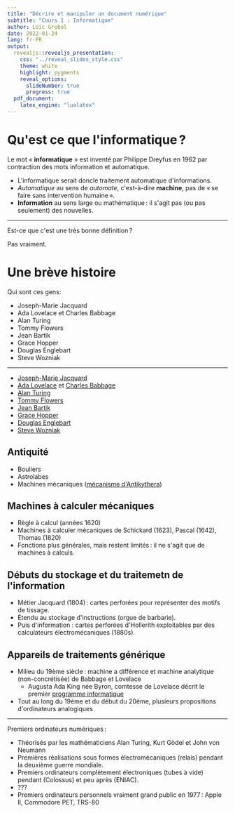 ```yaml
---
title: "Décrire et manipuler un document numérique"
subtitle: "Cours 1 : Informatique"
author: Loïc Grobol
date: 2022-01-24
lang: fr-FR
output:
  revealjs::revealjs_presentation:
    css: "../reveal_slides_style.css"
    theme: white
    highlight: pygments
    reveal_options:
      slideNumber: true
      progress: true
  pdf_document:
    latex_engine: "lualatex"
---
```


# Qu'est ce que l'informatique ?

Le mot « **informatique** » est inventé par Philippe Dreyfus en 1962 par contraction des mots
information et automatique.

- L’informatique serait doncle traitement automatique d'informations.
- *Automatique* au sens de *automate*, c'est-à-dire **machine**, pas de « se faire sans intervention
  humaine ».
- **Information** au sens large ou mathématique : il s'agit pas (ou pas seulement) des nouvelles.

---

Est-ce que c'est une très bonne définition ?

Pas vraiment.

# Une brève histoire

Qui sont ces gens:

- Joseph-Marie Jacquard
- Ada Lovelace et Charles Babbage
- Alan Turing
- Tommy Flowers
- Jean Bartik
- Grace Hopper
- Douglas Englebart
- Steve Wozniak

---

- [Joseph-Marie Jacquard](https://en.wikipedia.org/wiki/Joseph_Marie_Jacquard)
- [Ada Lovelace](https://en.wikipedia.org/wiki/Ada_Lovelace) et [Charles
  Babbage](https://en.wikipedia.org/wiki/Charles_Babbage)
- [Alan Turing](https://en.wikipedia.org/wiki/Alan_Turing)
- [Tommy Flowers](https://en.wikipedia.org/wiki/Tommy_Flowers)
- [Jean Bartik](https://en.wikipedia.org/wiki/Jean_Bartik)
- [Grace Hopper](https://en.wikipedia.org/wiki/Grace_Hopper)
- [Douglas Englebart](https://en.wikipedia.org/wiki/Douglas_Engelbart)
- [Steve Wozniak](https://en.wikipedia.org/wiki/Steve_Wozniak)

## Antiquité

- Bouliers
- Astrolabes
- Machines mécaniques ([mécanisme
  d'Antikythera](https://en.wikipedia.org/wiki/Antikythera_mechanism))

## Machines à calculer mécaniques

- Règle à calcul (années 1620)
- Machines à calculer mécaniques de Schickard (1623), Pascal (1642), Thomas (1820)
- Fonctions plus générales, mais restent limités : il ne s'agit que de machines à calculs.

## Débuts du stockage et du traitemetn de l'information

- Métier Jacquard (1804) : cartes perforées pour représenter des motifs de tissage.
- Étendu au stockage d'instructions (orgue de barbarie).
- Puis d'information : cartes perforées d'Hollerith exploitables par des calculateurs
  électromécaniques (1880s).

## Appareils de traitements générique

- Milieu du 19ème siècle : machine a différence et machine analytique (non-concrétisée) de Babbage
  et Lovelace
  - Augusta Ada King née Byron, comtesse de Lovelace décrit le premier [programme
    informatique](https://en.wikipedia.org/wiki/File:Diagram_for_the_computation_of_Bernoulli_numbers.jpg)
- Tout au long du 19éme et du début du 20ème, plusieurs propositions d'ordinateurs analogiques

---

Premiers ordinateurs numériques :

- Théorisés par les mathématiciens Alan Turing, Kurt Gödel et John von Neumann
- Premières réalisations sous formes électromécaniques (relais) pendant la deuxième guerre mondiale.
- Premiers ordinateurs complètement électroniques (tubes à vide) pendant (Colossus) et peu après
  (ENIAC).
- ???
- Premiers ordinateurs personnels vraiment grand public en 1977 : Apple II, Commodore PET, TRS-80
